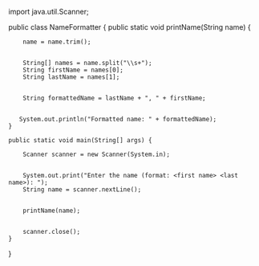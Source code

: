 import java.util.Scanner;

public class NameFormatter {
    public static void printName(String name) {
        
        name = name.trim();
       
        
        String[] names = name.split("\\s+");
        String firstName = names[0];
        String lastName = names[1];
       
        
        String formattedName = lastName + ", " + firstName;
       
        
       System.out.println("Formatted name: " + formattedName);
    }

    public static void main(String[] args) {
        
        Scanner scanner = new Scanner(System.in);
       
        
        System.out.print("Enter the name (format: <first name> <last name>): ");
        String name = scanner.nextLine();
       
        
        printName(name);
       
        
        scanner.close();
    }
}
